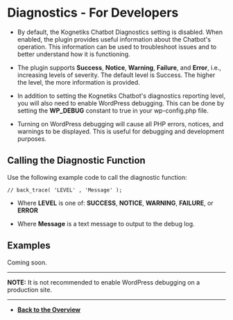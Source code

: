 # Diagnostics - For Developers

- By default, the Kognetiks Chatbot Diagnostics setting is disabled. When enabled, the plugin provides useful information about the Chatbot's operation. This information can be used to troubleshoot issues and to better understand how it is functioning.

- The plugin supports **Success**, **Notice**, **Warning**, **Failure**, and **Error**, i.e., increasing levels of severity. The default level is Success. The higher the level, the more information is provided.

- In addition to setting the Kognetiks Chatbot's diagnostics reporting level, you will also need to enable WordPress debugging. This can be done by setting the **WP_DEBUG** constant to true in your wp-config.php file.

- Turning on WordPress debugging will cause all PHP errors, notices, and warnings to be displayed. This is useful for debugging and development purposes.

## Calling the Diagnostic Function

Use the following example code to call the diagnostic function:

```// back_trace( 'LEVEL' , 'Message' );```

- Where **LEVEL** is one of: **SUCCESS**, **NOTICE**, **WARNING**, **FAILURE**, or **ERROR**

- Where **Message** is a text message to output to the debug log.

## Examples

Coming soon.

---

**NOTE:** It is not recommended to enable WordPress debugging on a production site.

---

- **[Back to the Overview](/overview.md)**
